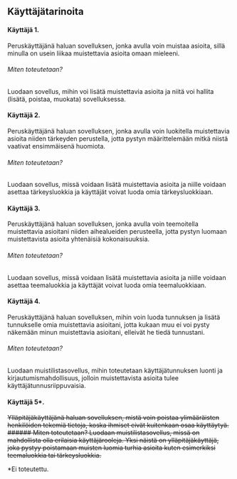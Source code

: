 ## Käyttäjätarinoita

#### Käyttäjä 1.
Peruskäyttäjänä haluan sovelluksen, jonka avulla voin muistaa asioita, sillä minulla on usein liikaa muistettavia asioita omaan mieleeni.

###### Miten toteutetaan?
Luodaan sovellus, mihin voi lisätä muistettavia asioita ja niitä voi hallita (lisätä, poistaa, muokata) sovelluksessa.

#### Käyttäjä 2.
Peruskäyttäjänä haluan sovelluksen, jonka avulla voin luokitella muistettavia asioita niiden tärkeyden perustella, jotta pystyn määrittelemään mitkä niistä vaativat ensimmäisenä huomiota.

###### Miten toteutetaan?
Luodaan sovellus, missä voidaan lisätä muistettavia asioita ja niille voidaan asettaa tärkeysluokkia ja käyttäjät voivat luoda omia tärkeysluokkiaan.

#### Käyttäjä 3. 
Peruskäyttäjänä haluan sovelluksen, jonka avulla voin teemoitella muistettavia asioitani niiden aihealueiden perusteella, jotta pystyn luomaan muistettavista asioita yhtenäisiä kokonaisuuksia.

###### Miten toteutetaan?
Luodaan sovellus, missä voidaan lisätä muistettavia asioita ja niille voidaan asettaa teemaluokkia ja käyttäjät voivat luoda omia teemaluokkiaan.

#### Käyttäjä 4. 
Peruskäyttäjänä haluan sovelluksen, mihin voin luoda tunnuksen ja lisätä tunnukselle omia muistettavia asioitani, jotta kukaan muu ei voi pysty näkemään minun muistettavia asioitani, elleivät he tiedä tunnustani.

###### Miten toteutetaan?
Luodaan muistilistasovellus, mihin toteutetaan käyttäjätunnuksen luonti ja kirjautumismahdollisuus, jolloin muistettavista asioita tulee käyttäjätunnusriippuvaisia.


 #### Käyttäjä 5*. 
 <del>Ylläpitäjäkäyttäjänä haluan sovelluksen, mistä voin poistaa ylimääräisten henkilöiden tekemiä tietoja, koska ihmiset eivät <del>kuitenkaan osaa käyttäytyä. 
<del>###### Miten toteutetaan?
<del>Luodaan muistilistasovellus, missä on mahdollista olla erilaisia käyttäjärooleja. Yksi näistä on ylläpitäjäkäyttäjä, joka pystyy <del>poistamaan muisten luomia turhia asioita kuten esimerkiksi teemaluokkia tai tärkeysluokkia.

 *Ei toteutettu.



